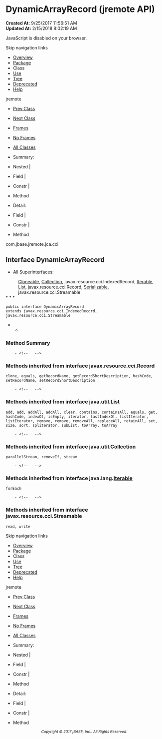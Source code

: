 # DynamicArrayRecord (jremote   API)

**Created At:** 9/25/2017 11:56:51 AM  
**Updated At:** 2/15/2018 8:02:19 AM  

<script type="text/javascript"><!--
    try {
        if (location.href.indexOf('is-external=true') == -1) {
            parent.document.title="DynamicArrayRecord (jremote   API)";
        }
    }
    catch(err) {
    }
//--></script><noscript><div>JavaScript is disabled on your browser.</div></noscript><!-- ========= START OF TOP NAVBAR ======= -->
<!--   -->
Skip navigation links
<!--   -->
- [Overview](../../../../../overview-summary.html)
- [Package](/39259-cci/com_jbase_jremote_jca_cci_package-summary)
- Class
- [Use](/39260-class-use/com_jbase_jremote_jca_cci_class-use_DynamicArrayRecord)
- [Tree](/39259-cci/com_jbase_jremote_jca_cci_package-tree)
- [Deprecated](../../../../../deprecated-list.html)
- [Help](../../../../../help-doc.html)


jremote <br>

- [Prev Class](/39259-cci/com_jbase_jremote_jca_cci_CCILocalTransactionManager "class in com.jbase.jremote.jca.cci")
- [Next Class](/39259-cci/com_jbase_jremote_jca_cci_SubroutineInteractionSpec "class in com.jbase.jremote.jca.cci")


- [Frames](../../../../../index.html?com/jbase/jremote/jca/cci//39259-cci/com_jbase_jremote_jca_cci_DynamicArrayRecord)
- [No Frames](/39259-cci/com_jbase_jremote_jca_cci_DynamicArrayRecord)


- [All Classes](../../../../../allclasses-noframe.html)


<script type="text/javascript"><!--
  allClassesLink = document.getElementById("allclasses_navbar_top");
  if(window==top) {
    allClassesLink.style.display = "block";
  }
  else {
    allClassesLink.style.display = "none";
  }
  //--></script>

- Summary:
- Nested |
- Field |
- Constr |
- Method


- Detail:
- Field |
- Constr |
- Method
<!--   -->
<!-- ========= END OF TOP NAVBAR ========= --><!-- ======== START OF CLASS DATA ======== -->
com.jbase.jremote.jca.cci

## Interface DynamicArrayRecord

- <dl><dt>All Superinterfaces:</dt>
<dd>
<a href="http://java.sun.com/j2se/1.5.0/docs/api/java/lang/Cloneable.html?is-external=true" title="class or interface in java.lang">Cloneable</a>, <a href="http://java.sun.com/j2se/1.5.0/docs/api/java/util/Collection.html?is-external=true" title="class or interface in java.util">Collection</a>, javax.resource.cci.IndexedRecord, <a href="http://java.sun.com/j2se/1.5.0/docs/api/java/lang/Iterable.html?is-external=true" title="class or interface in java.lang">Iterable</a>, <a href="http://java.sun.com/j2se/1.5.0/docs/api/java/util/List.html?is-external=true" title="class or interface in java.util">List</a>, javax.resource.cci.Record, <a href="http://java.sun.com/j2se/1.5.0/docs/api/java/io/Serializable.html?is-external=true" title="class or interface in java.io">Serializable</a>, javax.resource.cci.Streamable</dd></dl>
* * *


```
public interface DynamicArrayRecord
extends javax.resource.cci.IndexedRecord, javax.resource.cci.Streamable
```

- <!-- ========== METHOD SUMMARY =========== -->
    - <!--   -->
### Method Summary

        - <!--   -->
### Methods inherited from interface javax.resource.cci.Record
`clone, equals, getRecordName, getRecordShortDescription, hashCode, setRecordName, setRecordShortDescription`


        - <!--   -->
### Methods inherited from interface java.util.[List](http://java.sun.com/j2se/1.5.0/docs/api/java/util/List.html?is-external=true "class or interface in java.util")
`add, add, addAll, addAll, clear, contains, containsAll, equals, get, hashCode, indexOf, isEmpty, iterator, lastIndexOf, listIterator, listIterator, remove, remove, removeAll, replaceAll, retainAll, set, size, sort, spliterator, subList, toArray, toArray`


        - <!--   -->
### Methods inherited from interface java.util.[Collection](http://java.sun.com/j2se/1.5.0/docs/api/java/util/Collection.html?is-external=true "class or interface in java.util")
`parallelStream, removeIf, stream`


        - <!--   -->
### Methods inherited from interface java.lang.[Iterable](http://java.sun.com/j2se/1.5.0/docs/api/java/lang/Iterable.html?is-external=true "class or interface in java.lang")
`forEach`


        - <!--   -->
### Methods inherited from interface javax.resource.cci.Streamable
`read, write`
<!-- ========= END OF CLASS DATA ========= --><!-- ======= START OF BOTTOM NAVBAR ====== -->
<!--   -->
Skip navigation links
<!--   -->
- [Overview](../../../../../overview-summary.html)
- [Package](/39259-cci/com_jbase_jremote_jca_cci_package-summary)
- Class
- [Use](/39260-class-use/com_jbase_jremote_jca_cci_class-use_DynamicArrayRecord)
- [Tree](/39259-cci/com_jbase_jremote_jca_cci_package-tree)
- [Deprecated](../../../../../deprecated-list.html)
- [Help](../../../../../help-doc.html)


jremote <br>

- [Prev Class](/39259-cci/com_jbase_jremote_jca_cci_CCILocalTransactionManager "class in com.jbase.jremote.jca.cci")
- [Next Class](/39259-cci/com_jbase_jremote_jca_cci_SubroutineInteractionSpec "class in com.jbase.jremote.jca.cci")


- [Frames](../../../../../index.html?com/jbase/jremote/jca/cci//39259-cci/com_jbase_jremote_jca_cci_DynamicArrayRecord)
- [No Frames](/39259-cci/com_jbase_jremote_jca_cci_DynamicArrayRecord)


- [All Classes](../../../../../allclasses-noframe.html)


<script type="text/javascript"><!--
  allClassesLink = document.getElementById("allclasses_navbar_bottom");
  if(window==top) {
    allClassesLink.style.display = "block";
  }
  else {
    allClassesLink.style.display = "none";
  }
  //--></script>

- Summary:
- Nested |
- Field |
- Constr |
- Method


- Detail:
- Field |
- Constr |
- Method
<!--   -->
<!-- ======== END OF BOTTOM NAVBAR ======= -->
<small>			<center>			<i>Copyright © 2017 jBASE, Inc.. All Rights Reserved.</i>		</center></small>
